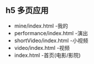 ## h5 多页应用

* mine/index.html   -我的
* performance/index.html   -演出
* shortVideo/index.html   -小视频
* video/index.html   -视频
* index.html   -首页(电影/影院)